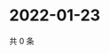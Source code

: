# 2022-01-23

共 0 条

<!-- BEGIN WEIBO -->
<!-- 最后更新时间 Sun Jan 23 2022 01:05:41 GMT+0800 (China Standard Time) -->

<!-- END WEIBO -->
